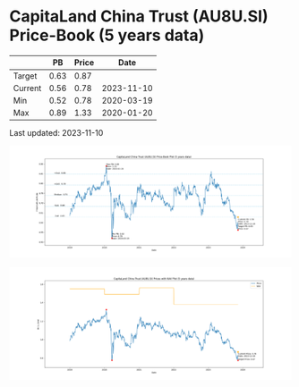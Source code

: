 # CapitaLand China Trust (AU8U.SI) Price-Book (5 years data)

|     | PB   | Price | Date       |
|-----|------|-------|------------|
| Target | 0.63 | 0.87  |  |
| Current | 0.56 | 0.78  | 2023-11-10 |
| Min | 0.52 | 0.78  | 2020-03-19 |
| Max | 0.89 | 1.33  | 2020-01-20 |

Last updated: 2023-11-10

![Plot of Price-Book ratio for CapitaLand China Trust (AU8U.SI)](AU8U_pb_5.png)

![Plot of Price with NAV for CapitaLand China Trust (AU8U.SI)](AU8U_price_nav_5.png)
